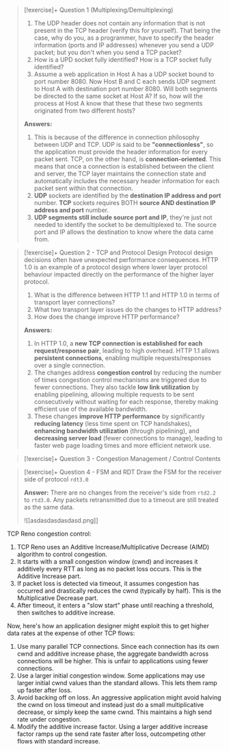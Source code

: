 
> [!exercise]+ Question 1 (Multiplexing/Demultiplexing)
> 1. The UDP header does not contain any information that is not present in the TCP header (verify this for yourself). That being the case, why do you, as a programmer, have to specify the header information (ports and IP addresses) whenever you send a UDP packet; but you don't when you send a TCP packet?
> 2. How is a UPD socket fully identified? How is a TCP socket fully identified?
> 3. Assume a web application in Host A has a UDP socket bound to port number 8080. Now Host B and C each sends UDP segment to Host A with destination port number 8080. Will both segments be directed to the same socket at Host A? If so, how will the process at Host A know that these that these two segments originated from two different hosts?
>    
> **Answers:**
> 1. This is because of the difference in connection philosophy between UDP and TCP. UDP is said to be **"connectionless"**, so the application must provide the header information for every packet sent. TCP, on the other hand, is **connection-oriented**. This means that once a connection is established between the client and server, the TCP layer maintains the connection state and automatically includes the necessary header information for each packet sent within that connection.
> 2. **UDP** sockets are identified by the **destination IP address and port** number. **TCP** sockets requires BOTH **source AND destination IP address and port** number.
> 3. **UDP segments still include source port and IP**, they're just not needed to identify the socket to be demultiplexed to. The source port and IP allows the destination to know where the data came from. 




> [!exercise]+ Question 2 - TCP and Protocol Design
>Protocol design decisions often have unexpected performance consequences. HTTP 1.0 is an example of a protocol design where lower layer protocol behaviour impacted directly on the performance of the higher layer protocol.
>
>1. What is the difference between HTTP 1.1 and HTTP 1.0 in terms of transport layer connections?
>2. What two transport layer issues do the changes to HTTP address?
>3. How does the change improve HTTP performance?
>
>**Answers:**
>1. In HTTP 1.0, a **new TCP connection is established for each request/response pair**, leading to high overhead. HTTP 1.1 allows **persistent connections**, enabling multiple requests/responses over a single connection.
>2. The changes address **congestion control** by reducing the number of times congestion control mechanisms are triggered due to fewer connections. They also tackle **low link utilization** by enabling pipelining, allowing multiple requests to be sent consecutively without waiting for each response, thereby making efficient use of the available bandwidth.
>3. These changes **improve HTTP performance** by significantly **reducing latency** (less time spent on TCP handshakes), **enhancing bandwidth utilization** (through pipelining), and **decreasing server load** (fewer connections to manage), leading to faster web page loading times and more efficient network use.


> [!exercise]+ Question 3 - Congestion Management / Control
> Contents



> [!exercise]+ Question 4 - FSM and RDT
> Draw the FSM for the receiver side of protocol `rdt3.0`
> 
> **Answer:**
> There are no changes from the receiver's side from `rtd2.2` to `rtd3.0`. Any packets retransmitted due to a timeout are still treated as the same data.
> 
> ![[asdasdasdasdasd.png]]

TCP Reno congestion control:

1. TCP Reno uses an Additive Increase/Multiplicative Decrease (AIMD) algorithm to control congestion.
2. It starts with a small congestion window (cwnd) and increases it additively every RTT as long as no packet loss occurs. This is the Additive Increase part.
3. If packet loss is detected via timeout, it assumes congestion has occurred and drastically reduces the cwnd (typically by half). This is the Multiplicative Decrease part.
4. After timeout, it enters a "slow start" phase until reaching a threshold, then switches to additive increase.

Now, here's how an application designer might exploit this to get higher data rates at the expense of other TCP flows:

1. Use many parallel TCP connections. Since each connection has its own cwnd and additive increase phase, the aggregate bandwidth across connections will be higher. This is unfair to applications using fewer connections.
2. Use a larger initial congestion window. Some applications may use larger initial cwnd values than the standard allows. This lets them ramp up faster after loss.
3. Avoid backing off on loss. An aggressive application might avoid halving the cwnd on loss timeout and instead just do a small multiplicative decrease, or simply keep the same cwnd. This maintains a high send rate under congestion.
4. Modify the additive increase factor. Using a larger additive increase factor ramps up the send rate faster after loss, outcompeting other flows with standard increase.
